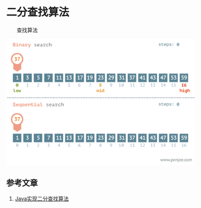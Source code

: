 #  二分查找算法

　　查找算法

![](image/binary-search.gif)

## 参考文章

1. [Java实现二分查找算法](https://www.cnblogs.com/morethink/p/8379475.html)

